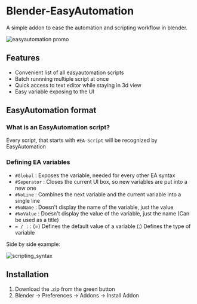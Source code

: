 # Blender-EasyAutomation
A simple addon to ease the automation and scripting workflow in blender.

![easyautomation promo](https://github.com/FScociety/EasyAutomation/assets/40910944/f4f22aff-6337-486c-a605-bbd994d5e1f2)

## Features

- Convenient list of all easyautomation scripts
- Batch runnning multiple script at once
- Quick access to text editor while staying in 3d view
- Easy variable exposing to the UI

## EasyAutomation format

### What is an EasyAutomation script?
Every script, that starts with `#EA-Script` will be recognized by EasyAutomation

### Defining EA variables
- `#Global` : Exposes the variable, needed for every other EA syntax
- `#Seperator` : Closes the current UI box, so new variables are put into a new one 
- `#NoLine` : Combines the next variable and the current variable into a single line
- `#NoName` : Doesn't display the name of the variable, just the value
- `#NoValue` : Doesn't display the value of the variable, just the name (Can be used as a title)
- `= / :` : (=) Defines the default value of a variable (:) Defines the type of variable

Side by side example:

![scripting_syntax](https://github.com/FScociety/EasyAutomation/assets/40910944/f99e7c5c-ac6f-4316-9125-4584c94f57ee)

## Installation

1. Download the .zip from the green button
2. Blender -> Preferences -> Addons -> Install Addon
